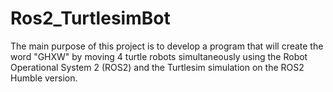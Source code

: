 # Ros2_TurtlesimBot
The main purpose of this project is to develop a program that will create the word "GHXW" by moving 4 turtle robots simultaneously using the Robot Operational System 2 (ROS2) and the Turtlesim simulation on the ROS2 Humble version.
